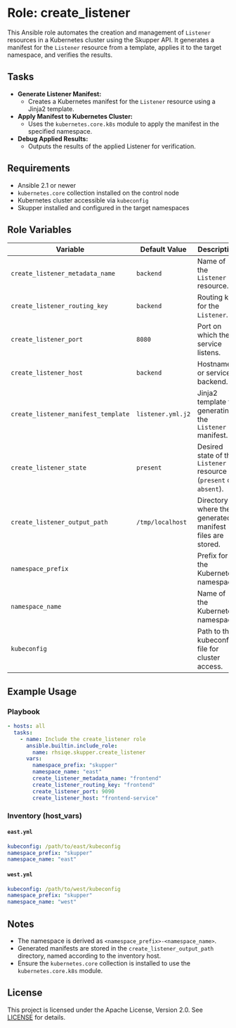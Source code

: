 # Role: create_listener

This Ansible role automates the creation and management of `Listener` resources in a Kubernetes cluster using the Skupper API. It generates a manifest for the `Listener` resource from a template, applies it to the target namespace, and verifies the results.

## Tasks

- **Generate Listener Manifest:**
  - Creates a Kubernetes manifest for the `Listener` resource using a Jinja2 template.
- **Apply Manifest to Kubernetes Cluster:**
  - Uses the `kubernetes.core.k8s` module to apply the manifest in the specified namespace.
- **Debug Applied Results:**
  - Outputs the results of the applied Listener for verification.

## Requirements

- Ansible 2.1 or newer
- `kubernetes.core` collection installed on the control node
- Kubernetes cluster accessible via `kubeconfig`
- Skupper installed and configured in the target namespaces

## Role Variables

| Variable                             | Default Value                 | Description                                                                 |
|--------------------------------------|-------------------------------|-----------------------------------------------------------------------------|
| `create_listener_metadata_name`      | `backend`                     | Name of the `Listener` resource.                                            |
| `create_listener_routing_key`        | `backend`                     | Routing key for the `Listener`.                                             |
| `create_listener_port`               | `8080`                        | Port on which the service listens.                                          |
| `create_listener_host`               | `backend`                     | Hostname or service backend.                                                |
| `create_listener_manifest_template`  | `listener.yml.j2`             | Jinja2 template for generating the `Listener` manifest.                     |
| `create_listener_state`              | `present`                     | Desired state of the `Listener` resource (`present` or `absent`).           |
| `create_listener_output_path`        | `/tmp/localhost`              | Directory where the generated manifest files are stored.                    |
| `namespace_prefix`                   |                               | Prefix for the Kubernetes namespace.                                        |
| `namespace_name`                     |                               | Name of the Kubernetes namespace.                                           |
| `kubeconfig`                         |                               | Path to the kubeconfig file for cluster access.                             |

## Example Usage

### Playbook

```yaml
- hosts: all
  tasks:
    - name: Include the create_listener role
      ansible.builtin.include_role:
        name: rhsiqe.skupper.create_listener
      vars:
        namespace_prefix: "skupper"
        namespace_name: "east"
        create_listener_metadata_name: "frontend"
        create_listener_routing_key: "frontend"
        create_listener_port: 9090
        create_listener_host: "frontend-service"
```

### Inventory (host_vars)

#### `east.yml`

```yaml
kubeconfig: /path/to/east/kubeconfig
namespace_prefix: "skupper"
namespace_name: "east"
```

#### `west.yml`

```yaml
kubeconfig: /path/to/west/kubeconfig
namespace_prefix: "skupper"
namespace_name: "west"
```

## Notes

- The namespace is derived as `<namespace_prefix>-<namespace_name>`.
- Generated manifests are stored in the `create_listener_output_path` directory, named according to the inventory host.
- Ensure the `kubernetes.core` collection is installed to use the `kubernetes.core.k8s` module.

## License

This project is licensed under the Apache License, Version 2.0. See [LICENSE](https://www.apache.org/licenses/LICENSE-2.0) for details.